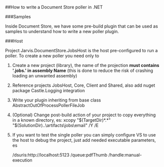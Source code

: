##How to write a Document Store poller in .NET

###Samples

Inside Document Store, we have some pre-build plugin that can be used as samples to understand how to write a new poller plugin.

###Host

Project Jarvis.DocumentStore.JobsHost is the host pre-configured to run a poller. To create a new poller you need only to 

1. Create a new project (library), the name of the projection **must contains '.jobs.' in assembly Name** (this is done to reduce the risk of crashing loading an unwanted assembly)
2. Reference projects JobsHost, Core, Client and Shared, also add nuget package Castle.Logging integration
3. Write your plugin inheriting from base class AbstractOutOfProcessPollerFileJob
4. (Optional) Change post-build action of your project to copy everything in a known directory, es: xcopy "$(TargetDir)*.*" "$(SolutionDir)..\artifacts\jobs\email\" /Y /E
5. If you want to test the single poller you can simply configure VS to use the host to debug the project, just add needed executable parameters, es 

	/dsuris:http://localhost:5123 /queue:pdfThumb /handle:manual-execution

 